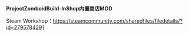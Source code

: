 **ProjectZomboidBuild-InShop内置商店MOD**

Steam Workshop：https://steamcommunity.com/sharedfiles/filedetails/?id=2795784291
